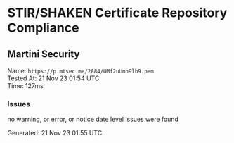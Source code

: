 # STIR/SHAKEN Certificate Repository Compliance

## Martini Security

Name: `https://p.mtsec.me/2884/UMf2uUmh9lh9.pem`\
Tested At: 21 Nov 23 01:54 UTC\
Time: 127ms

### Issues

no warning, or error, or notice date level issues were found

Generated: 21 Nov 23 01:55 UTC